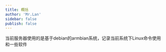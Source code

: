 ```yaml
--- 
title: 概括
author: 'Mr.Lan'
sidebar: false
publish: false
---
```

当前服务器使用的是基于debian的armbian系统，记录当前系统下Linux命令使用和一些软件